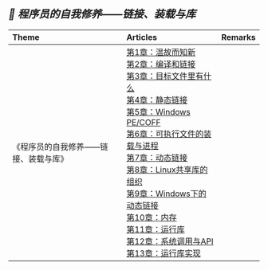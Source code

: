 ## *📖 程序员的自我修养——链接、装载与库*
|Theme|Articles|Remarks|
|:--|:--|:--:
|《程序员的自我修养——链接、装载与库》|[第1章：温故而知新]()<br>[第2章：编译和链接]()<br>[第3章：目标文件里有什么]()<br>[第4章：静态链接]()<br>[第5章：Windows PE/COFF]()<br>[第6章：可执行文件的装载与进程]()<br>[第7章：动态链接]()<br>[第8章：Linux共享库的组织]()<br>[第9章：Windows下的动态链接]()<br>[第10章：内存]()<br>[第11章：运行库]()<br>[第12章：系统调用与API]()<br>[第13章：运行库实现]()<br>|
